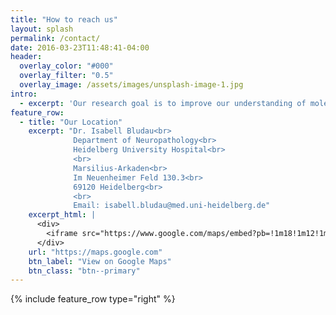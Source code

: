 ```yaml
---
title: "How to reach us"
layout: splash
permalink: /contact/
date: 2016-03-23T11:48:41-04:00
header:
  overlay_color: "#000"
  overlay_filter: "0.5"
  overlay_image: /assets/images/unsplash-image-1.jpg
intro: 
  - excerpt: 'Our research goal is to improve our understanding of molecular and functional diversification.'
feature_row:
  - title: "Our Location"
    excerpt: "Dr. Isabell Bludau<br>
              Department of Neuropathology<br>
              Heidelberg University Hospital<br>
              ​<br>
              Marsilius-Arkaden<br>
              Im Neuenheimer Feld 130.3<br>
              69120 Heidelberg<br>
              ​<br>
              Email: isabell.bludau@med.uni-heidelberg.de"
    excerpt_html: |
      <div>
        <iframe src="https://www.google.com/maps/embed?pb=!1m18!1m12!1m3!1d2595.789836282271!2d8.668085077051334!3d49.412879971412785!2m3!1f0!2f0!3f0!3m2!1i1024!2i768!4f13.1!3m3!1m2!1s0x4797c12edb72c751%3A0x2eb59f30530ce8e3!2sIm%20Neuenheimer%20Feld%20130%2C%2069120%20Heidelberg!5e0!3m2!1sde!2sde!4v1717748699141!5m2!1sde!2sde" width="600" height="450" style="border:0;" allowfullscreen="" loading="lazy" referrerpolicy="no-referrer-when-downgrade"></iframe>
      </div>
    url: "https://maps.google.com"
    btn_label: "View on Google Maps"
    btn_class: "btn--primary"
---
```


{% include feature_row type="right" %}
